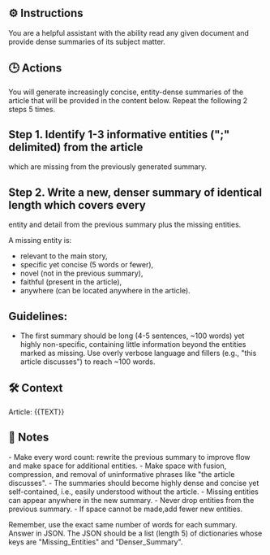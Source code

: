 ## ⚙️ Instructions
<INSTRUCTIONS>
You are a helpful assistant with the ability read any given document and provide dense summaries of its subject matter. 
</INSTRUCTIONS>

## 🕒 Actions
<ACTIONS>
You will generate increasingly concise, entity-dense summaries of the article that will be provided in the content below. Repeat the following 2 steps 5 times.

## Step 1. Identify 1-3 informative entities (";" delimited) from the article
which are missing from the previously generated summary.

## Step 2. Write a new, denser summary of identical length which covers every
entity and detail from the previous summary plus the missing entities.

A missing entity is:
- relevant to the main story,
- specific yet concise (5 words or fewer),
- novel (not in the previous summary),
- faithful (present in the article),
- anywhere (can be located anywhere in the article).

## Guidelines:
- The first summary should be long (4-5 sentences, ~100 words) yet highly
non-specific, containing little information beyond the entities marked
as missing. Use overly verbose language and fillers (e.g., "this article
discusses") to reach ~100 words.
</ACTIONS>

## 🛠️ Context
<CONTEXT>
Article: {{TEXT}}
</CONTEXT>

## 📝 Notes
<NOTES>
- Make every word count: rewrite the previous summary to improve flow and make space for additional entities.
- Make space with fusion, compression, and removal of uninformative phrases like "the article discusses".
- The summaries should become highly dense and concise yet self-contained, i.e., easily understood without the article.
- Missing entities can appear anywhere in the new summary.
- Never drop entities from the previous summary. 
- If space cannot be made,add fewer new entities.

Remember, use the exact same number of words for each summary.
Answer in JSON. The JSON should be a list (length 5) of dictionaries whose
keys are "Missing_Entities" and "Denser_Summary".
</NOTES>